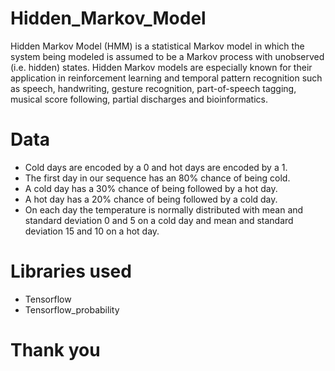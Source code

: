# Hidden_Markov_Model
Hidden Markov Model (HMM) is a statistical Markov model in which the system being modeled is assumed to be a Markov process with unobserved (i.e. hidden) states.
Hidden Markov models are especially known for their application in reinforcement learning and temporal pattern recognition such as speech, handwriting, gesture recognition, part-of-speech tagging, musical score following, partial discharges and bioinformatics.

# Data
* Cold days are encoded by a 0 and hot days are encoded by a 1.
* The first day in our sequence has an 80% chance of being cold.
* A cold day has a 30% chance of being followed by a hot day.
* A hot day has a 20% chance of being followed by a cold day.
* On each day the temperature is normally distributed with mean and standard deviation 0 and 5 on a cold day and mean and standard deviation 15 and 10 on a hot day.

# Libraries used
* Tensorflow
* Tensorflow_probability

# Thank you
